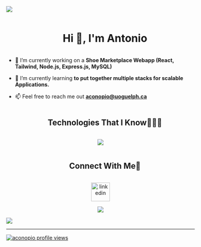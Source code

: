 
<!--horizontal divider(gradiant)-->
<img src="https://user-images.githubusercontent.com/73097560/115834477-dbab4500-a447-11eb-908a-139a6edaec5c.gif">

<!--h1 without bottom border-->
<div id="user-content-toc">
  <ul align="center">
    <summary><h1 style="display: inline-block">Hi 👋, I'm Antonio</h1></summary>
  </ul>
</div>



<!--h2 without bottom border-->
<div id="user-content-toc">
  <ul align="center">
  </ul>
</div>


<!--Intro start-->
- 🔭 I’m currently working on a **Shoe Marketplace Webapp (React, Tailwind, Node.js, Express.js, MySQL)**

- 🌱 I’m currently learning **to put together multiple stacks for scalable Applications.**

- 📫 Feel free to reach me out **aconopio@uoguelph.ca**

<!--Intro end-->


<!--h1 without bottom border-->
<div id="user-content-toc">
  <ul align="center">
    <summary><h2 style="display: inline-block">Technologies That I Know👨🏻‍💻</h2></summary>
  </ul>
</div>
<!--tech stack icons-->
<p align="center">
  <a href="https://skillicons.dev">
    <img src="https://skillicons.dev/icons?i=c,git,css,docker,express,figma,firebase,github,html,java,js,ts,linux,md,mysql,nodejs,py,react,tailwind,vscode,r,&perline=14" />
  </a>
</p>


<!-- Connect with me -->
<!--h2 without bottom border-->
<div id="user-content-toc">
  <ul align="center">
    <summary><h2 style="display: inline-block">Connect With Me🤝</h2></summary>
  </ul>
</div>

<!--icons and links-->
<p align="center">
<a href="https://www.linkedin.com/in/1010nishant/" target="blank"><img align="center" src="https://user-images.githubusercontent.com/88904952/234979284-68c11d7f-1acc-4f0c-ac78-044e1037d7b0.png" alt="linkedin" height="50" width="50" /></a>

  
</p>


<!--profile visit count-->
<div align="center">
  
[![](https://visitcount.itsvg.in/api?id=antonioconopio&icon=3&color=6)](https://visitcount.itsvg.in)
  
</div>


<!--horizontal divider(gradiant)-->
<img src="https://user-images.githubusercontent.com/73097560/115834477-dbab4500-a447-11eb-908a-139a6edaec5c.gif">

----------------------------------------------------------------------
[![aconopio profile views](https://u8views.com/api/v1/github/profiles/145353199/views/day-week-month-total-count.svg)](https://u8views.com/github/antonioconopio)

